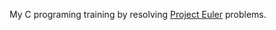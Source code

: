 My C programing training by resolving [Project Euler](https://projecteuler.net/ "Project Euler") problems.
